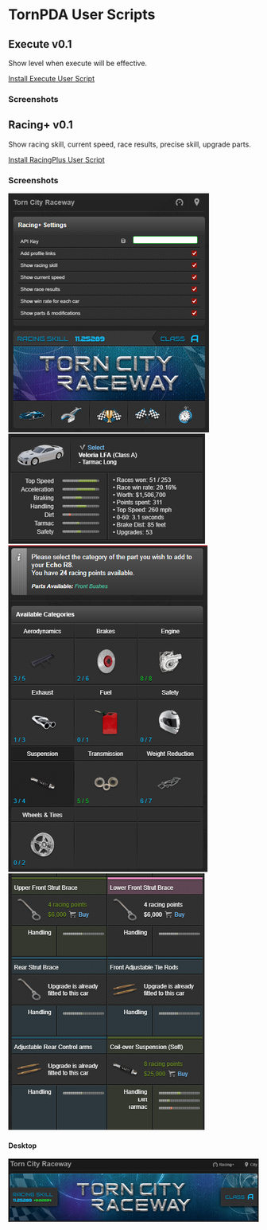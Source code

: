 <h1>TornPDA User Scripts</h1>

<h2>Execute v0.1</h2>
<p>Show level when execute will be effective.</p>
<a href="https://github.com/moldypenguins/TornPDA/raw/refs/heads/main/Execute.user.js">Install Execute User Script</a>
<h3>Screenshots</h3>

<h2>Racing+ v0.1</h2>
<p>Show racing skill, current speed, race results, precise skill, upgrade parts.</p>
<a href="https://github.com/moldypenguins/TornPDA/raw/refs/heads/main/RacingPlus.user.js">Install RacingPlus User Script</a>
<h3>Screenshots</h3>
<img src=".github/images/options.png" alt="options" />
<img src=".github/images/enlisted.png" alt="enlisted" />
<img src=".github/images/parts.png" alt="parts" />
<img src=".github/images/parts2.png" alt="parts" />
<h4>Desktop</h4>
<img src=".github/images/desktop.png" alt="desktop" />
